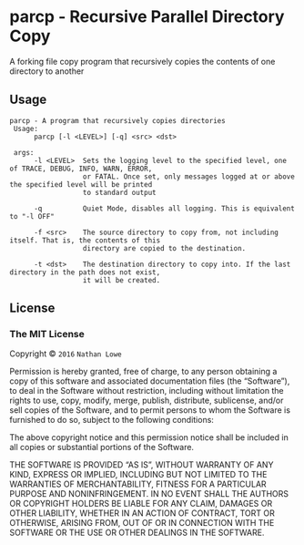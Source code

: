 # parcp - Recursive Parallel Directory Copy
A forking file copy program that recursively copies the contents of one directory to another

## Usage
```
parcp - A program that recursively copies directories
 Usage:
      parcp [-l <LEVEL>] [-q] <src> <dst>

 args:
      -l <LEVEL>  Sets the logging level to the specified level, one of TRACE, DEBUG, INFO, WARN, ERROR,
                  or FATAL. Once set, only messages logged at or above the specified level will be printed
                  to standard output

      -q          Quiet Mode, disables all logging. This is equivalent to "-l OFF"

      -f <src>    The source directory to copy from, not including itself. That is, the contents of this
                  directory are copied to the destination.

      -t <dst>    The destination directory to copy into. If the last directory in the path does not exist,
                  it will be created.
```

## License

### The MIT License
Copyright © `2016` `Nathan Lowe`

Permission is hereby granted, free of charge, to any person
obtaining a copy of this software and associated documentation
files (the “Software”), to deal in the Software without
restriction, including without limitation the rights to use,
copy, modify, merge, publish, distribute, sublicense, and/or sell
copies of the Software, and to permit persons to whom the
Software is furnished to do so, subject to the following
conditions:

The above copyright notice and this permission notice shall be
included in all copies or substantial portions of the Software.

THE SOFTWARE IS PROVIDED “AS IS”, WITHOUT WARRANTY OF ANY KIND,
EXPRESS OR IMPLIED, INCLUDING BUT NOT LIMITED TO THE WARRANTIES
OF MERCHANTABILITY, FITNESS FOR A PARTICULAR PURPOSE AND
NONINFRINGEMENT. IN NO EVENT SHALL THE AUTHORS OR COPYRIGHT
HOLDERS BE LIABLE FOR ANY CLAIM, DAMAGES OR OTHER LIABILITY,
WHETHER IN AN ACTION OF CONTRACT, TORT OR OTHERWISE, ARISING
FROM, OUT OF OR IN CONNECTION WITH THE SOFTWARE OR THE USE OR
OTHER DEALINGS IN THE SOFTWARE.